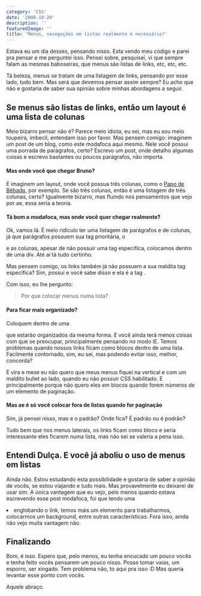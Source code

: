 ```yaml
---
category: 'CSS'
date: '2008-10-29'
description: ''
featuredImage: ''
title: 'Menus, navegações em listas realmente é necessário?'
---
```


Estava eu um dia desses, pensando nisso. Esta vendo meu código e parei pra pensar e me perguntei isso. Pensei sobre, pesquisei, vi que sempre falam as mesmas baboseiras, que menus são listas de links, etc, etc, etc.

Tá beleza, menus se tratam de uma listagem de links, pensando por esse lado, tudo bem. Mas será que devemos pensar assim sempre? Eu acho que não e gostaria de saber sua opinião sobre minhas abordagens a seguir.

## Se menus são listas de links, então um layout é uma lista de colunas

Meio bizarro pensar não é? Parece meio idiota, eu sei, mas eu sou meio toupeira, imbecil, entendam isso por favor. Mas pensem comigo: imaginem um post de um blog, como este modafoca aqui mesmo. Nele você possui uma porrada de parágrafos, certo? Escrevo um post, onde detalho algumas coisas e escrevo bastantes ou poucos parágrafos, não importa.

#### Mas onde você que chegar Bruno?

E imaginem um layout, onde você possua três colunas, como o [Papo de Bêbado](http://www.papodebebado.com), por exemplo. Se são três colunas, então é uma listagem de três colunas, certo? Igualmente bizarro, mas fluindo nos pensamentos que vejo por ae, essa seria a teoria.

#### Tá bom o modafoca, mas onde você quer chegar realmente?

Ok, vamos lá. É meio ridículo ter uma listagem de parágrafos e de colunas, já que parágrafos possuem sua tag prioritária, o <p> e as colunas, apesar de não possuir uma tag específica, colocamos dentro de uma div. Até aí tá tudo certinho.

Mas pensem comigo, os links também já não possuem a sua maldita tag específica? Sim, possui e você sabe disso e ela é a tag <a>.

Com isso, eu lhe pergunto:

> Por que colocar menus numa lista?

#### Para ficar mais organizado?

Coloquem dentro de uma <div> que estarão organizados da mesma forma. E você ainda terá menos coisas com que se preocupar, principalmente pensando no modo IE. Temos problemas quando nossos links ficam como blocos dentro de uma lista. Facilmente contornado, sim, eu sei, mas podendo evitar isso, melhor, concorda?

E vira e mexe eu não quero que meus menus fiquei na vertical e com um maldito bullet ao lado, quando eu não possuir CSS habilitado. E principalmente porque não quero eles em blocos quando forem números de um elemento de paginação.

#### Mas ae é só você colocar fora de listas quando for paginação

Sim, já pensei nisso, mas e o padrão? Onde fica? É padrão ou é podrão?

Tudo bem que nos menus laterais, os links ficam como bloco e seria interessante eles ficarem numa lista, mas não sei se valeria a pena isso.

## Entendi Dulça. E você já aboliu o uso de menus em listas

Ainda não. Estou estudando esta possibilidade e gostaria de saber a opinião de vocês, se estou viajando e tudo mais. Mas provavelmente eu deixarei de usar sim. A única vantagem que eu vejo, pelo menos quando estava escrevendo esse post modafoca, foi que tendo uma <li> englobando o link, temos mais um elemento para trabalharmos, colocarmos um background, entre outras características. Fora isso, ainda não vejo muita vantagem não.

## Finalizando

Bom, é isso. Espero que, pelo menos, eu tenha encucado um pouco vocês e tenha feito vocês pensarem um pouco nisso. Posso tomar vaias, um esporro, ser xingado. Tem problema não, to aqui pra isso :D Mas queria levantar esse ponto com vocês.

Aquele abraço.
